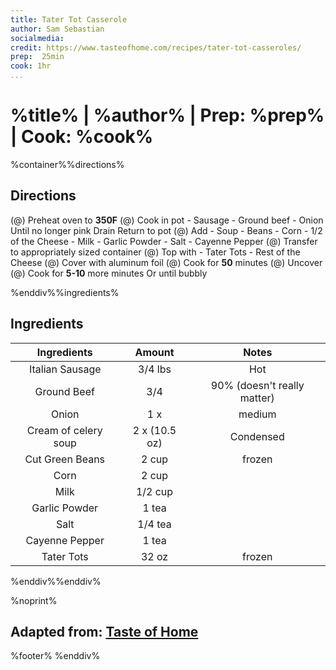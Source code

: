 ```yaml
---
title: Tater Tot Casserole
author: Sam Sebastian
socialmedia:
credit: https://www.tasteofhome.com/recipes/tater-tot-casseroles/
prep:  25min
cook: 1hr
...
```


# %title% | %author% | Prep: %prep% | Cook: %cook%

%container%%directions%

## Directions
(@) Preheat oven to **350F**
(@) Cook in pot
    - Sausage
    - Ground beef
    - Onion
    Until no longer pink
    Drain
    Return to pot
(@) Add
    - Soup
    - Beans
    - Corn
    - 1/2 of the Cheese
    - Milk
    - Garlic Powder
    - Salt
    - Cayenne Pepper
(@) Transfer to appropriately sized container
(@) Top with
    - Tater Tots
    - Rest of the Cheese
(@) Cover with aluminum foil
(@) Cook for **50** minutes
(@) Uncover
(@) Cook for **5-10** more minutes
    Or until bubbly



%enddiv%%ingredients%

## Ingredients
| Ingredients | Amount | Notes |
| :---------: | :----: | :---: |
| Italian Sausage | 3/4 lbs | Hot |
| Ground Beef | 3/4 | 90% (doesn't really matter) |
| Onion | 1 x | medium |
| Cream of celery soup | 2 x (10.5 oz) | Condensed |
| Cut Green Beans | 2 cup | frozen |
| Corn | 2 cup |  |
| Milk | 1/2 cup |  |
| Garlic Powder | 1 tea |  |
| Salt | 1/4 tea |  |
| Cayenne Pepper | 1 tea |  |
| Tater Tots | 32 oz | frozen |

%enddiv%%enddiv%

%noprint%
## Adapted from: [Taste of Home](%credit%)
%footer%
%enddiv%
